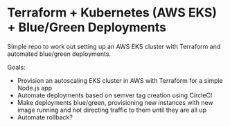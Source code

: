 # Terraform + Kubernetes (AWS EKS) + Blue/Green Deployments

Simple repo to work out setting up an AWS EKS cluster with Terraform and automated blue/green deployments.

Goals:

* Provision an autoscaling EKS cluster in AWS with Terraform for a simple Node.js app
* Automate deployments based on semver tag creation using CircleCI
* Make deployments blue/green, provisioning new instances with new image running and not directing traffic to them until they are all up
* Automate rollback?
